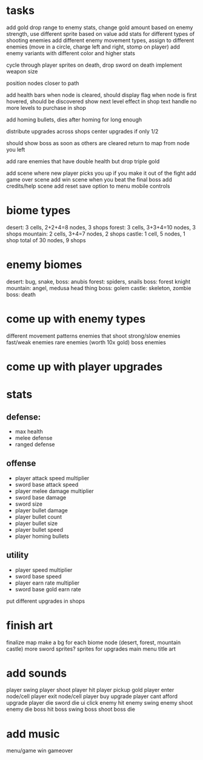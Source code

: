 # tasks

add gold drop range to enemy stats, change gold amount based on enemy strength, use different sprite based on value
add stats for different types of shooting enemies
add different enemy movement types, assign to different enemies (move in a circle, charge left and right, stomp on player)
add enemy variants with different color and higher stats

cycle through player sprites on death, drop sword on death
implement weapon size

position nodes closer to path

add health bars
when node is cleared, should display flag
when node is first hovered, should be discovered
show next level effect in shop text
handle no more levels to purchase in shop

add homing bullets, dies after homing for long enough

distribute upgrades across shops
center upgrades if only 1/2

should show boss as soon as others are cleared
return to map from node you left

add rare enemies that have double health but drop triple gold

add scene where new player picks you up if you make it out of the fight
add game over scene
add win scene when you beat the final boss
add credits/help scene
add reset save option to menu
mobile controls

# biome types

desert: 3 cells, 2+2+4=8 nodes, 3 shops
forest: 3 cells, 3+3+4=10 nodes, 3 shops
mountain: 2 cells, 3+4=7 nodes, 2 shops
castle: 1 cell, 5 nodes, 1 shop
total of 30 nodes, 9 shops

# enemy biomes

desert: bug, snake, boss: anubis
forest: spiders, snails boss: forest knight
mountain: angel, medusa head thing boss: golem
castle: skeleton, zombie boss: death

# come up with enemy types

different movement patterns
enemies that shoot
strong/slow enemies
fast/weak enemies
rare enemies (worth 10x gold)
boss enemies

# come up with player upgrades

# stats

## defense:

- max health
- melee defense
- ranged defense

## offense

- player attack speed multiplier
- sword base attack speed
- player melee damage multiplier
- sword base damage
- sword size
- player bullet damage
- player bullet count
- player bullet size
- player bullet speed
- player homing bullets

## utility

- player speed multiplier
- sword base speed
- player earn rate multiplier
- sword base gold earn rate

put different upgrades in shops

# finish art

finalize map
make a bg for each biome node (desert, forest, mountain castle)
more sword sprites?
sprites for upgrades
main menu title art

# add sounds

player swing
player shoot
player hit
player pickup gold
player enter node/cell
player exit node/cell
player buy upgrade
player cant afford upgrade
player die
sword die
ui click
enemy hit
enemy swing
enemy shoot
enemy die
boss hit
boss swing
boss shoot
boss die

# add music

menu/game
win
gameover

